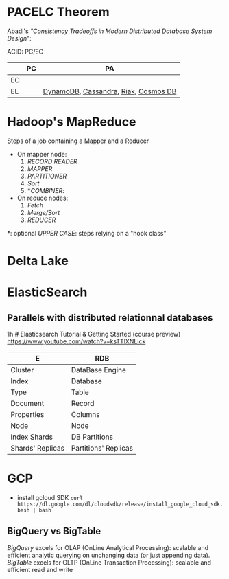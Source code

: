 <!--NOTE HEAD START-->
<link rel="icon" type="image/png" href="./imgs/favicon_db.png" />
<script src="https://cdnjs.cloudflare.com/ajax/libs/mermaid/8.0.0/mermaid.min.js"></script>
<script type="text/x-mathjax-config">MathJax.Hub.Config({tex2jax: {skipTags: ['script', 'noscript','style', 'textarea', 'pre'],inlineMath: [['$','$']]}});</script>
<script src="https://cdn.mathjax.org/mathjax/latest/MathJax.js?config=TeX-AMS-MML_HTMLorMML" type="text/javascript"></script>
<script>document.body.style.background = "#f2f2f2";</script>
<!--NOTE HEAD END-->

# PACELC Theorem
Abadi's *"Consistency Tradeoffs in Modern Distributed Database System Design"*:

 
ACID: PC/EC

||PC|PA|
|--|--|--|
|EC|  ||
|EL|  |[DynamoDB](https://en.wikipedia.org/wiki/Amazon_DynamoDB "Amazon DynamoDB"), [Cassandra](https://en.wikipedia.org/wiki/Apache_Cassandra "Apache Cassandra"), [Riak](https://en.wikipedia.org/wiki/Riak "Riak"), [Cosmos DB](https://en.wikipedia.org/wiki/Cosmos_DB "Cosmos DB")|


# Hadoop's MapReduce

Steps of a job containing a Mapper and a Reducer

- On mapper node:
  1. *RECORD READER*
  2. *MAPPER*
  3. *PARTITIONER*
  4. *Sort*
  5. **COMBINER*: 
- On reduce nodes:
  1. *Fetch*
  2. *Merge/Sort*
  3. *REDUCER*

*: optional
*UPPER CASE*: steps relying on a "hook class"


# Delta Lake
# ElasticSearch
## Parallels with distributed relationnal databases
1h # Elasticsearch Tutorial & Getting Started (course preview) https://www.youtube.com/watch?v=ksTTlXNLick

|E| RDB |
|--|--|
| Cluster | DataBase Engine |
|Index|Database|
|Type|Table|
|Document|Record|
|Properties|Columns|
|Node|Node|
|Index Shards|DB Partitions|
|Shards' Replicas|Partitions' Replicas|

# GCP
- install gcloud SDK
`curl https://dl.google.com/dl/cloudsdk/release/install_google_cloud_sdk.bash | bash`

## BigQuery vs BigTable
*BigQuery* excels for OLAP (OnLine Analytical Processing): scalable and efficient analytic querying on unchanging data (or just appending data).
*BigTable* excels for OLTP (OnLine Transaction Processing): scalable and efficient read and write



<!--stackedit_data:
eyJoaXN0b3J5IjpbOTYzMTg0NTY0LC0xODcxNDU2ODc5LDE3NT
I0ODYwNDcsLTYxNDk0NjI1LDEwMjI1ODE2MDQsMTgzNDUwMDcx
MywxNDE2NzQwMjExLDExMTkyODY3MDYsLTc1NTExMzM1MSwtMT
c2MjUzMDQ1NV19
-->